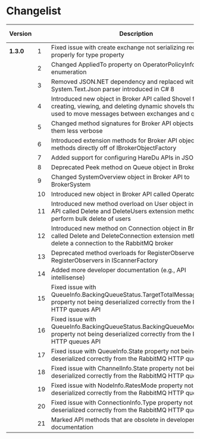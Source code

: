 # Changelist

| Version | | Description | Type | Breaking Change? |
| --- | --- | --- | --- | --- |
| **1.3.0** | 1 | Fixed issue with create exchange not serializing request properly for type property | Bug Fix | No |
| | 2 | Changed AppliedTo property on OperatorPolicyInfo to be an enumeration | Enhancement | Yes |
| | 3 | Removed JSON.NET dependency and replaced with System.Text.Json parser introduced in C# 8 | Enhancement | No |
| | 4 | Introduced new object in Broker API called Shovel for creating, viewing, and deleting dynamic shovels that are used to move messages between exchanges and queues | Enhancement | No |
| | 5 | Changed method signatures for Broker API objects to make them less verbose | Enhancement | Yes |
| | 6 | Introduced extension methods for Broker API objects to call methods directly off of IBrokerObjectFactory | Enhancement | No |
| | 7 | Added support for configuring HareDu APIs in JSON | Enhancement | No |
| | 8 | Deprecated Peek method on Queue object in Broker API | Deprecated | Yes |
| | 9 | Changed SystemOverview object in Broker API to BrokerSystem | Enhancement | Yes |
| | 10 | Introduced new object in Broker API called OperatorPolicy | New | No |
| | 11 | Introduced new method overload on User object in Broker API called Delete and DeleteUsers extension method to perform bulk delete of users | New | No |
| | 12 | Introduced new method on Connection object in Broker API called Delete and DeleteConnection extension method to delete a connection to the RabbitMQ broker | New | No |
| | 13 | Deprecated method overloads for RegisterObserver and RegisterObservers in IScannerFactory | Deprecated | Yes |
| | 14 | Added more developer documentation (e.g., API intellisense) | Enhancement | No |
| | 15 | Fixed issue with QueueInfo.BackingQueueStatus.TargetTotalMessagesInRAM property not being deserialized correctly from the RabbitMQ HTTP queues API | Bug Fix | Yes |
| | 16 | Fixed issue with QueueInfo.BackingQueueStatus.BackingQueueMode property not being deserialized correctly from the RabbitMQ HTTP queues API | Bug Fix | Yes |
| | 17 | Fixed issue with QueueInfo.State property not being deserialized correctly from the RabbitMQ HTTP queues API | Bug Fix | Yes |
| | 18 | Fixed issue with ChannelInfo.State property not being deserialized correctly from the RabbitMQ HTTP queues API | Bug Fix | Yes |
| | 19 | Fixed issue with NodeInfo.RatesMode property not being deserialized correctly from the RabbitMQ HTTP queues API | Bug Fix | Yes |
| | 20 | Fixed issue with ConnectionInfo.Type property not being deserialized correctly from the RabbitMQ HTTP queues API | Bug Fix | Yes |
| | 21 | Marked API methods that are obsolete in developer documentation | New | No |
